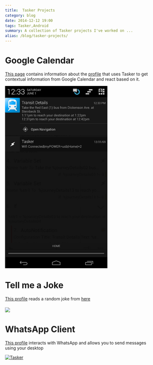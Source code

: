 ```yaml
---
title:  Tasker Projects
category: blog
date: 2014-12-12 19:00
tags: Tasker,Android
summary: A collection of Tasker projects I've worked on ...
alias: /blog/tasker-projects/
---
```


# Google Calendar


[This page](https://kdheepak.com/blog/tasker-and-google-maps.html) contains information about the [profile](https://github.com/kdheepak/tasker_sl4a) that uses Tasker to get contextual information from Google Calendar and react based on it.

<a href="https://github.com/kdheepak/tasker_sl4a"><img src="https://raw.githubusercontent.com/kdheepak/tasker_sl4a/master/Screenshots/7.png" align="middle" height="600"></a>

# Tell me a Joke

[This profile](https://github.com/kdheepak/Tasker_Jokes) reads a random joke from [here](https://reddit.com/r/jokes/top)

<a href="https://github.com/kdheepak/Tasker_Jokes"><img src="https://raw.githubusercontent.com/kdheepak/Tasker_Jokes/master/Tasker_Demo.gif" align="middle" height="400"></a>

# WhatsApp Client

[This profile](https://github.com/kdheepak/Tasker_WhatsPush) interacts with WhatsApp and allows you to send messages using your desktop

[![Tasker](https://img.youtube.com/vi/plTJ5NGCchM/0.jpg)](https://www.youtube.com/watch?v=plTJ5NGCchM "Tasker")
